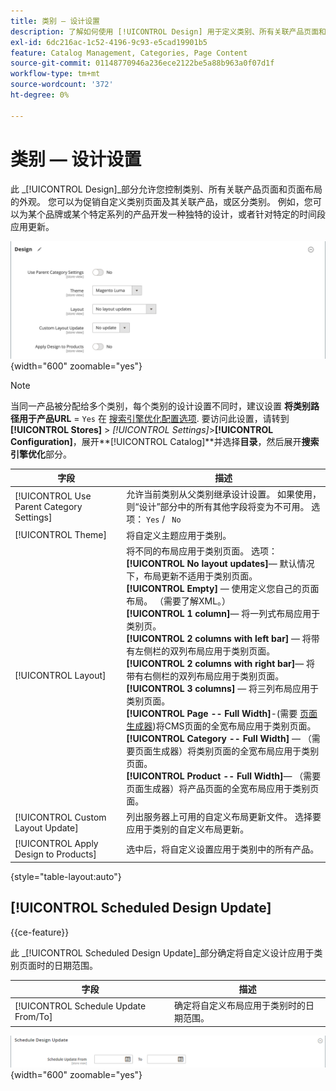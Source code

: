 ```yaml
---
title: 类别 — 设计设置
description: 了解如何使用 [!UICONTROL Design] 用于定义类别、所有关联产品页面和页面布局的外观和感觉的设置。
exl-id: 6dc216ac-1c52-4196-9c93-e5cad19901b5
feature: Catalog Management, Categories, Page Content
source-git-commit: 01148770946a236ece2122be5a88b963a0f07d1f
workflow-type: tm+mt
source-wordcount: '372'
ht-degree: 0%

---
```


# 类别 — 设计设置

此 _[!UICONTROL Design]_部分允许您控制类别、所有关联产品页面和页面布局的外观。 您可以为促销自定义类别页面及其关联产品，或区分类别。 例如，您可以为某个品牌或某个特定系列的产品开发一种独特的设计，或者针对特定的时间段应用更新。

![类别的设计设置](./assets/category-design.png){width="600" zoomable="yes"}

>[!NOTE]
>
>当同一产品被分配给多个类别，每个类别的设计设置不同时，建议设置 **将类别路径用于产品URL** = `Yes` 在 [搜索引擎优化配置选项](../configuration-reference/catalog/catalog.md#search-engine-optimization). 要访问此设置，请转到  **[!UICONTROL Stores]** > _[!UICONTROL Settings]_>**[!UICONTROL Configuration]**，展开&#x200B;**[!UICONTROL Catalog]**并选择&#x200B;**目录**，然后展开&#x200B;**搜索引擎优化**部分。

| 字段 | 描述 |
|--- |--- |
| [!UICONTROL Use Parent Category Settings] | 允许当前类别从父类别继承设计设置。 如果使用，则“设计”部分中的所有其他字段将变为不可用。 选项： `Yes` / ` No` |
| [!UICONTROL Theme] | 将自定义主题应用于类别。 |
| [!UICONTROL Layout] | 将不同的布局应用于类别页面。 选项： <br/>**[!UICONTROL No layout updates]**— 默认情况下，布局更新不适用于类别页面。<br/>**[!UICONTROL Empty]**  — 使用定义您自己的页面布局。 （需要了解XML。） <br/>**[!UICONTROL 1 column]**— 将一列式布局应用于类别页。<br/>**[!UICONTROL 2 columns with left bar]**  — 将带有左侧栏的双列布局应用于类别页面。 <br/>**[!UICONTROL 2 columns with right bar]**— 将带有右侧栏的双列布局应用于类别页面。<br/>**[!UICONTROL 3 columns]**  — 将三列布局应用于类别页面。<br/>**[!UICONTROL Page -- Full Width]**-(需要 [页面生成器](../page-builder/introduction.md))将CMS页面的全宽布局应用于类别页面。<br/>**[!UICONTROL Category -- Full Width]**  — （需要页面生成器）将类别页面的全宽布局应用于类别页面。 <br/>**[!UICONTROL Product -- Full Width]**— （需要页面生成器）将产品页面的全宽布局应用于类别页面。 |
| [!UICONTROL Custom Layout Update] | 列出服务器上可用的自定义布局更新文件。 选择要应用于类别的自定义布局更新。 |
| [!UICONTROL Apply Design to Products] | 选中后，将自定义设置应用于类别中的所有产品。 |

{style="table-layout:auto"}

## [!UICONTROL Scheduled Design Update]

{{ce-feature}}

此 _[!UICONTROL Scheduled Design Update]_部分确定将自定义设计应用于类别页面时的日期范围。

| 字段 | 描述 |
|--- |--- |
| [!UICONTROL Schedule Update From/To] | 确定将自定义布局应用于类别时的日期范围。 |

![计划的设计更新](./assets/category-scheduled-design-update.png){width="600" zoomable="yes"}
